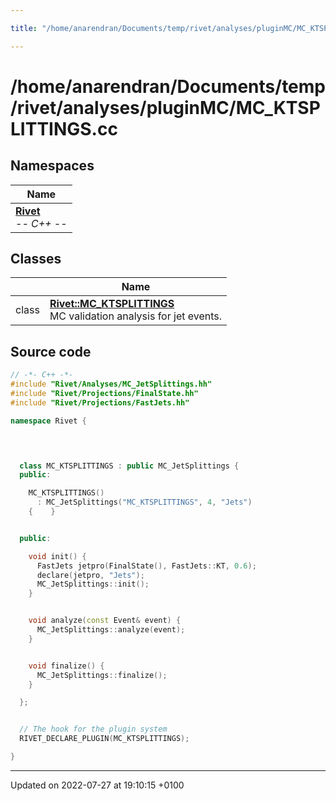 ```yaml
---

title: "/home/anarendran/Documents/temp/rivet/analyses/pluginMC/MC_KTSPLITTINGS.cc"

---
```


# /home/anarendran/Documents/temp/rivet/analyses/pluginMC/MC_KTSPLITTINGS.cc



## Namespaces

| Name           |
| -------------- |
| **[Rivet](http://example.org/namespaces/namespacerivet/)** <br>-*- C++ -*-  |

## Classes

|                | Name           |
| -------------- | -------------- |
| class | **[Rivet::MC_KTSPLITTINGS](http://example.org/classes/classrivet_1_1mc__ktsplittings/)** <br>MC validation analysis for jet events.  |




## Source code

```cpp
// -*- C++ -*-
#include "Rivet/Analyses/MC_JetSplittings.hh"
#include "Rivet/Projections/FinalState.hh"
#include "Rivet/Projections/FastJets.hh"

namespace Rivet {

  


  class MC_KTSPLITTINGS : public MC_JetSplittings {
  public:

    MC_KTSPLITTINGS()
      : MC_JetSplittings("MC_KTSPLITTINGS", 4, "Jets")
    {    }


  public:

    void init() {
      FastJets jetpro(FinalState(), FastJets::KT, 0.6);
      declare(jetpro, "Jets");
      MC_JetSplittings::init();
    }


    void analyze(const Event& event) {
      MC_JetSplittings::analyze(event);
    }


    void finalize() {
      MC_JetSplittings::finalize();
    }

  };


  // The hook for the plugin system
  RIVET_DECLARE_PLUGIN(MC_KTSPLITTINGS);

}
```


-------------------------------

Updated on 2022-07-27 at 19:10:15 +0100
